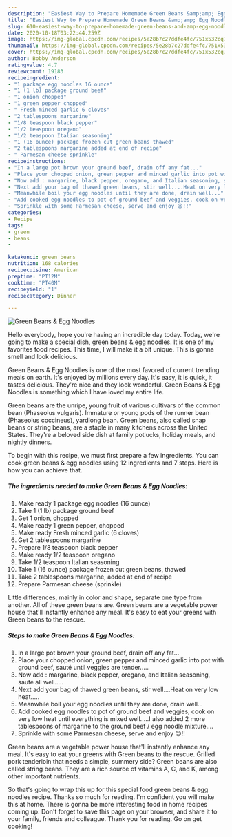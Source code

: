```yaml
---
description: "Easiest Way to Prepare Homemade Green Beans &amp;amp; Egg Noodles"
title: "Easiest Way to Prepare Homemade Green Beans &amp;amp; Egg Noodles"
slug: 610-easiest-way-to-prepare-homemade-green-beans-and-amp-egg-noodles
date: 2020-10-18T03:22:44.259Z
image: https://img-global.cpcdn.com/recipes/5e28b7c27ddfe4fc/751x532cq70/green-beans-egg-noodles-recipe-main-photo.jpg
thumbnail: https://img-global.cpcdn.com/recipes/5e28b7c27ddfe4fc/751x532cq70/green-beans-egg-noodles-recipe-main-photo.jpg
cover: https://img-global.cpcdn.com/recipes/5e28b7c27ddfe4fc/751x532cq70/green-beans-egg-noodles-recipe-main-photo.jpg
author: Bobby Anderson
ratingvalue: 4.7
reviewcount: 19183
recipeingredient:
- "1 package egg noodles 16 ounce"
- "1 (1 lb) package ground beef"
- "1 onion chopped"
- "1 green pepper chopped"
- " Fresh minced garlic 6 cloves"
- "2 tablespoons margarine"
- "1/8 teaspoon black pepper"
- "1/2 teaspoon oregano"
- "1/2 teaspoon Italian seasoning"
- "1 (16 ounce) package frozen cut green beans thawed"
- "2 tablespoons margarine added at end of recipe"
- " Parmesan cheese sprinkle"
recipeinstructions:
- "In a large pot brown your ground beef, drain off any fat..."
- "Place your chopped onion, green pepper and minced garlic into pot with ground beef, sauté until veggies are tender....."
- "Now add : margarine, black pepper, oregano, and Italian seasoning, sauté all well....."
- "Next add your bag of thawed green beans, stir well....Heat on very low heat....."
- "Meanwhile boil your egg noodles until they are done, drain well..."
- "Add cooked egg noodles to pot of ground beef and veggies, cook on very low heat until everything is mixed well.....I also added 2 more tablespoons of margarine to the ground beef / egg noodle mixture...."
- "Sprinkle with some Parmesan cheese, serve and enjoy 😉!!"
categories:
- Recipe
tags:
- green
- beans
- 

katakunci: green beans  
nutrition: 168 calories
recipecuisine: American
preptime: "PT12M"
cooktime: "PT40M"
recipeyield: "1"
recipecategory: Dinner

---
```



![Green Beans &amp; Egg Noodles](https://img-global.cpcdn.com/recipes/5e28b7c27ddfe4fc/751x532cq70/green-beans-egg-noodles-recipe-main-photo.jpg)

Hello everybody, hope you're having an incredible day today. Today, we're going to make a special dish, green beans &amp; egg noodles. It is one of my favorites food recipes. This time, I will make it a bit unique. This is gonna smell and look delicious.

Green Beans &amp; Egg Noodles is one of the most favored of current trending meals on earth. It's enjoyed by millions every day. It's easy, it is quick, it tastes delicious. They're nice and they look wonderful. Green Beans &amp; Egg Noodles is something which I have loved my entire life.

Green beans are the unripe, young fruit of various cultivars of the common bean (Phaseolus vulgaris). Immature or young pods of the runner bean (Phaseolus coccineus), yardlong bean. Green beans, also called snap beans or string beans, are a staple in many kitchens across the United States. They&#39;re a beloved side dish at family potlucks, holiday meals, and nightly dinners.


To begin with this recipe, we must first prepare a few ingredients. You can cook green beans &amp; egg noodles using 12 ingredients and 7 steps. Here is how you can achieve that.

<!--inarticleads1-->

##### The ingredients needed to make Green Beans &amp; Egg Noodles:

1. Make ready 1 package egg noodles (16 ounce)
1. Take 1 (1 lb) package ground beef
1. Get 1 onion, chopped
1. Make ready 1 green pepper, chopped
1. Make ready  Fresh minced garlic (6 cloves)
1. Get 2 tablespoons margarine
1. Prepare 1/8 teaspoon black pepper
1. Make ready 1/2 teaspoon oregano
1. Take 1/2 teaspoon Italian seasoning
1. Take 1 (16 ounce) package frozen cut green beans, thawed
1. Take 2 tablespoons margarine, added at end of recipe
1. Prepare  Parmesan cheese (sprinkle)


Little differences, mainly in color and shape, separate one type from another. All of these green beans are. Green beans are a vegetable power house that&#39;ll instantly enhance any meal. It&#39;s easy to eat your greens with Green beans to the rescue. 

<!--inarticleads2-->

##### Steps to make Green Beans &amp; Egg Noodles:

1. In a large pot brown your ground beef, drain off any fat...
1. Place your chopped onion, green pepper and minced garlic into pot with ground beef, sauté until veggies are tender.....
1. Now add : margarine, black pepper, oregano, and Italian seasoning, sauté all well.....
1. Next add your bag of thawed green beans, stir well....Heat on very low heat.....
1. Meanwhile boil your egg noodles until they are done, drain well...
1. Add cooked egg noodles to pot of ground beef and veggies, cook on very low heat until everything is mixed well.....I also added 2 more tablespoons of margarine to the ground beef / egg noodle mixture....
1. Sprinkle with some Parmesan cheese, serve and enjoy 😉!!


Green beans are a vegetable power house that&#39;ll instantly enhance any meal. It&#39;s easy to eat your greens with Green beans to the rescue. Grilled pork tenderloin that needs a simple, summery side? Green beans are also called string beans. They are a rich source of vitamins A, C, and K, among other important nutrients. 

So that's going to wrap this up for this special food green beans &amp; egg noodles recipe. Thanks so much for reading. I'm confident you will make this at home. There is gonna be more interesting food in home recipes coming up. Don't forget to save this page on your browser, and share it to your family, friends and colleague. Thank you for reading. Go on get cooking!
